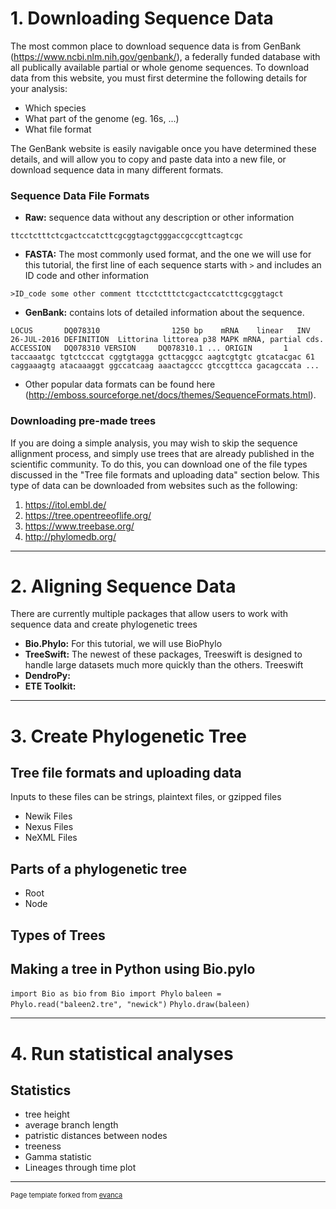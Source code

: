 # 1. Downloading Sequence Data 
The most common place to download sequence data is from GenBank (https://www.ncbi.nlm.nih.gov/genbank/), a federally funded database with all publically available partial or whole genome sequences. To download data from this website, you must first determine the following details for your analysis:
- Which species 
- What part of the genome (eg. 16s, ...)
- What file format 

The GenBank website is easily navigable once you have determined these details, and will allow you to copy and paste data into a new file, or download sequence data in many different formats. 
### Sequence Data File Formats 

- **Raw:** sequence data without any description or other information  

`ttcctctttctcgactccatcttcgcggtagctgggaccgccgttcagtcgc`
- **FASTA:** The most commonly used format, and the one we will use for this tutorial, the first line of each sequence starts with `>` and includes an ID code and other information

`>ID_code some other comment
ttcctctttctcgactccatcttcgcggtagct`
- **GenBank:** contains lots of detailed information about the sequence. 

`LOCUS       DQ078310                1250 bp    mRNA    linear   INV 26-JUL-2016
DEFINITION  Littorina littorea p38 MAPK mRNA, partial cds.
ACCESSION   DQ078310
VERSION     DQ078310.1
...
ORIGIN      
        1 taccaaatgc tgtctcccat cggtgtagga gcttacggcc aagtcgtgtc gtcatacgac
       61 caggaaagtg atacaaaggt ggccatcaag aaactagccc gtccgttcca gacagccata
...`

- Other popular data formats can be found here (http://emboss.sourceforge.net/docs/themes/SequenceFormats.html). 

### Downloading pre-made trees
If you are doing a simple analysis, you may wish to skip the sequence allignment process, and simply use trees that are already published in the scientific community. To do this, you can download one of the file types discussed in the "Tree file formats and uploading data" section below. This type of data can be downloaded from websites such as the following: 
1. https://itol.embl.de/
2. https://tree.opentreeoflife.org/
3. https://www.treebase.org/
4. http://phylomedb.org/ 
---
# 2. Aligning Sequence Data 
There are currently multiple packages that allow users to work with sequence data and create phylogenetic trees 
- **Bio.Phylo:** For this tutorial, we will use BioPhylo 
- **TreeSwift:** The newest of these packages, Treeswift is designed to handle large datasets much more quickly than the others. Treeswift 
- **DendroPy:**
- **ETE Toolkit:**
---

# 3. Create Phylogenetic Tree

## Tree file formats and uploading data

Inputs to these files can be strings, plaintext files, or gzipped files 

- Newik Files 
- Nexus Files 
- NeXML Files  

## Parts of a phylogenetic tree 
- Root 
- Node 

## Types of Trees 

## Making a tree in Python using Bio.pylo ##

`import Bio as bio`
`from Bio import Phylo`
`baleen = Phylo.read("baleen2.tre", "newick")`
`Phylo.draw(baleen)`

---
# 4. Run statistical analyses

## Statistics 
- tree height
- average branch length
- patristic distances between nodes 
- treeness 
- Gamma statistic 
- Lineages through time plot 

---
<p style="font-size:11px">Page template forked from <a href="https://github.com/evanca/quick-portfolio">evanca</a></p>
<!-- Remove above link if you don't want to attibute -->
